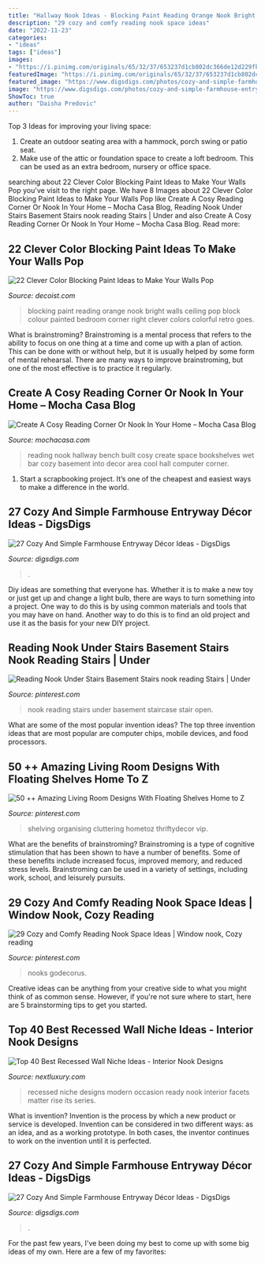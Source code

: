 ```yaml
---
title: "Hallway Nook Ideas - Blocking Paint Reading Orange Nook Bright Walls Ceiling Pop Block Colour Painted Bedroom Corner Right Clever Colors Colorful Retro Goes"
description: "29 cozy and comfy reading nook space ideas"
date: "2022-11-23"
categories:
- "ideas"
tags: ["ideas"]
images:
- "https://i.pinimg.com/originals/65/32/37/653237d1cb802dc366de12d229fbc268.jpg"
featuredImage: "https://i.pinimg.com/originals/65/32/37/653237d1cb802dc366de12d229fbc268.jpg"
featured_image: "https://www.digsdigs.com/photos/cozy-and-simple-farmhouse-entryway-decor-ideas-21.jpg"
image: "https://www.digsdigs.com/photos/cozy-and-simple-farmhouse-entryway-decor-ideas-2.jpg"
ShowToc: true
author: "Daisha Predovic"
---
```



Top 3 Ideas for improving your living space:
1. Create an outdoor seating area with a hammock, porch swing or patio seat.
2. Make use of the attic or foundation space to create a loft bedroom. This can be used as an extra bedroom, nursery or office space.

	

		
searching about 22 Clever Color Blocking Paint Ideas to Make Your Walls Pop you've visit to the right page. We have 8 Images about 22 Clever Color Blocking Paint Ideas to Make Your Walls Pop like Create A Cosy Reading Corner Or Nook In Your Home – Mocha Casa Blog, Reading Nook Under Stairs Basement Stairs nook reading Stairs | Under and also Create A Cosy Reading Corner Or Nook In Your Home – Mocha Casa Blog. Read more:
		
    
## 22 Clever Color Blocking Paint Ideas To Make Your Walls Pop

<img loading=lazy src="http://cdn.decoist.com/wp-content/uploads/2015/08/Bright-orange-reading-nook-that-goes-right-up-to-the-ceiling.jpg" onerror="this.onerror=null;this.src='https://tse4.mm.bing.net/th?id=OIP.6sSplWPK5Xd-v7m0XVjBfAHaJ4&amp;pid=15.1';" alt="22 Clever Color Blocking Paint Ideas to Make Your Walls Pop">

_Source: decoist.com_

>blocking paint reading orange nook bright walls ceiling pop block colour painted bedroom corner right clever colors colorful retro goes. 

	

What is brainstroming? Brainstroming is a mental process that refers to the ability to focus on one thing at a time and come up with a plan of action. This can be done with or without help, but it is usually helped by some form of mental rehearsal. There are many ways to improve brainstroming, but one of the most effective is to practice it regularly.

    
## Create A Cosy Reading Corner Or Nook In Your Home – Mocha Casa Blog

<img loading=lazy src="http://www.mochacasa.com/blog/wp-content/uploads/2015/09/hallway-reading-nook.jpg" onerror="this.onerror=null;this.src='https://tse2.mm.bing.net/th?id=OIP.8mRdTxN4sk9TgQGeMpmgKQHaLH&amp;pid=15.1';" alt="Create A Cosy Reading Corner Or Nook In Your Home – Mocha Casa Blog">

_Source: mochacasa.com_

>reading nook hallway bench built cosy create space bookshelves wet bar cozy basement into decor area cool hall computer corner. 

	

1. Start a scrapbooking project. It’s one of the cheapest and easiest ways to make a difference in the world.

    
## 27 Cozy And Simple Farmhouse Entryway Décor Ideas - DigsDigs

<img loading=lazy src="https://www.digsdigs.com/photos/cozy-and-simple-farmhouse-entryway-decor-ideas-2.jpg" onerror="this.onerror=null;this.src='https://tse3.mm.bing.net/th?id=OIP.2447QZAgnhTLmGc4ywmeBQHaK2&amp;pid=15.1';" alt="27 Cozy And Simple Farmhouse Entryway Décor Ideas - DigsDigs">

_Source: digsdigs.com_

>. 

	

Diy ideas are something that everyone has. Whether it is to make a new toy or just get up and change a light bulb, there are ways to turn something into a project. One way to do this is by using common materials and tools that you may have on hand. Another way to do this is to find an old project and use it as the basis for your new DIY project.

    
## Reading Nook Under Stairs Basement Stairs Nook Reading Stairs | Under

<img loading=lazy src="https://i.pinimg.com/originals/a1/25/f2/a125f2798c987aa69c653a22c1cbdb26.jpg" onerror="this.onerror=null;this.src='https://tse3.mm.bing.net/th?id=OIP.n0sWW7O_gqXxzThbdOUaPQHaJ4&amp;pid=15.1';" alt="Reading Nook Under Stairs Basement Stairs nook reading Stairs | Under">

_Source: pinterest.com_

>nook reading stairs under basement staircase stair open. 

	

What are some of the most popular invention ideas?
The top three invention ideas that are most popular are computer chips, mobile devices, and food processors.

    
## 50 ++ Amazing Living Room Designs With Floating Shelves Home To Z

<img loading=lazy src="https://i.pinimg.com/originals/65/32/37/653237d1cb802dc366de12d229fbc268.jpg" onerror="this.onerror=null;this.src='https://tse1.mm.bing.net/th?id=OIP.LVJcQw_fzbple3fhm8ja8wHaLF&amp;pid=15.1';" alt="50 ++ Amazing Living Room Designs With Floating Shelves Home to Z">

_Source: pinterest.com_

>shelving organising cluttering hometoz thriftydecor vip. 

	

What are the benefits of brainstroming?
Brainstroming is a type of cognitive stimulation that has been shown to have a number of benefits. Some of these benefits include increased focus, improved memory, and reduced stress levels. Brainstroming can be used in a variety of settings, including work, school, and leisurely pursuits.

    
## 29 Cozy And Comfy Reading Nook Space Ideas | Window Nook, Cozy Reading

<img loading=lazy src="https://i.pinimg.com/736x/6a/79/9d/6a799d72f112b4bcf1d818a7792735b8.jpg" onerror="this.onerror=null;this.src='https://tse2.mm.bing.net/th?id=OIP.RtE-x45ybIpt7NJAUy4AoAHaIO&amp;pid=15.1';" alt="29 Cozy and Comfy Reading Nook Space Ideas | Window nook, Cozy reading">

_Source: pinterest.com_

>nooks godecorus. 

	

Creative ideas can be anything from your creative side to what you might think of as common sense. However, if you're not sure where to start, here are 5 brainstorming tips to get you started.

    
## Top 40 Best Recessed Wall Niche Ideas - Interior Nook Designs

<img loading=lazy src="http://nextluxury.com/wp-content/uploads/ideas-for-recessed-wall-niche-end-of-staircase.jpg" onerror="this.onerror=null;this.src='https://tse1.mm.bing.net/th?id=OIP.hffuhXWfeMwr99znNPPTFQAAAA&amp;pid=15.1';" alt="Top 40 Best Recessed Wall Niche Ideas - Interior Nook Designs">

_Source: nextluxury.com_

>recessed niche designs modern occasion ready nook interior facets matter rise its series. 

	

What is invention?
Invention is the process by which a new product or service is developed. Invention can be considered in two different ways: as an idea, and as a working prototype. In both cases, the inventor continues to work on the invention until it is perfected.

    
## 27 Cozy And Simple Farmhouse Entryway Décor Ideas - DigsDigs

<img loading=lazy src="https://www.digsdigs.com/photos/cozy-and-simple-farmhouse-entryway-decor-ideas-21.jpg" onerror="this.onerror=null;this.src='https://tse1.mm.bing.net/th?id=OIP.cezCHohmIlQfTgv5kiuVTAHaK3&amp;pid=15.1';" alt="27 Cozy And Simple Farmhouse Entryway Décor Ideas - DigsDigs">

_Source: digsdigs.com_

>. 

	

For the past few years, I've been doing my best to come up with some big ideas of my own. Here are a few of my favorites: 

